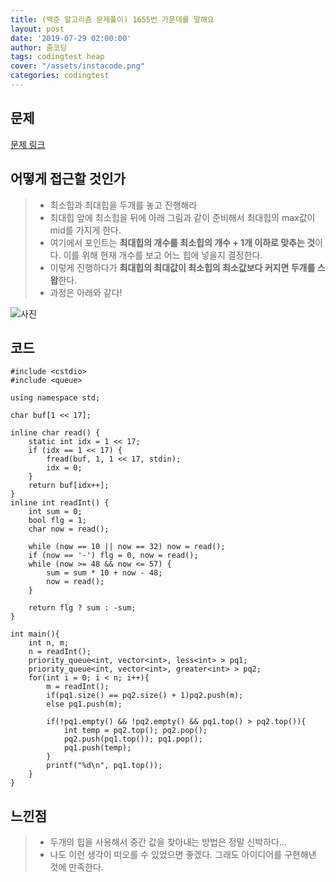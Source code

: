 ```yaml
---
title: (백준 알고리즘 문제풀이) 1655번 가운데를 말해요
layout: post
date: '2019-07-29 02:00:00'
author: 줌코딩
tags: codingtest heap
cover: "/assets/instacode.png"
categories: codingtest
---
```


## 문제

[문제 링크](https://www.acmicpc.net/problem/1655)

## 어떻게 접근할 것인가

>* 최소힙과 최대힙을 두개를 놓고 진행해라
>* 최대힙 앞에 최소힙을 뒤에 아래 그림과 같이 준비해서 최대힙의 max값이 mid를 가지게 한다.
>* 여기에서 포인트는 **최대힙의 개수를 최소힙의 개수 + 1개 이하로 맞추는 것**이다. 이를 위해 현재 개수를 보고 어느 힙에 넣을지 결정한다.
>* 이렇게 진행하다가 **최대힙의 최대값이 최소힙의 최소값보다 커지면 두개를 스왑**한다.
>* 과정은 아래와 같다!

![사진](https://raw.githubusercontent.com/zoomKoding/zoomKoding.github.io/source/assets/_posts/1655-1.png)

## 코드

    #include <cstdio>
    #include <queue>

    using namespace std;

    char buf[1 << 17];

    inline char read() {
        static int idx = 1 << 17;
        if (idx == 1 << 17) {
            fread(buf, 1, 1 << 17, stdin);
            idx = 0;
        }
        return buf[idx++];
    }
    inline int readInt() {
        int sum = 0;
        bool flg = 1;
        char now = read();

        while (now == 10 || now == 32) now = read();
        if (now == '-') flg = 0, now = read();
        while (now >= 48 && now <= 57) {
            sum = sum * 10 + now - 48;
            now = read();
        }

        return flg ? sum : -sum;
    }

    int main(){
        int n, m;
        n = readInt();
        priority_queue<int, vector<int>, less<int> > pq1;
        priority_queue<int, vector<int>, greater<int> > pq2;
        for(int i = 0; i < n; i++){
            m = readInt();
            if(pq1.size() == pq2.size() + 1)pq2.push(m);
            else pq1.push(m);
            
            if(!pq1.empty() && !pq2.empty() && pq1.top() > pq2.top()){
                int temp = pq2.top(); pq2.pop();
                pq2.push(pq1.top()); pq1.pop();
                pq1.push(temp);
            }
            printf("%d\n", pq1.top());
        }
    }

## 느낀점

>* 두개의 힙을 사용해서 중간 값을 찾아내는 방법은 정말 신박하다...
>* 나도 이런 생각이 떠오를 수 있었으면 좋겠다. 그래도 아이디어를 구현해낸 것에 만족한다.
